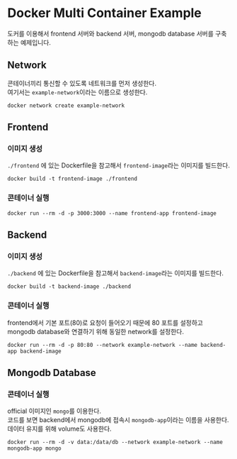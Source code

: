 # Docker Multi Container Example

도커를 이용해서 frontend 서버와 backend 서버, mongodb database 서버를 구축하는 예제입니다.

## Network

콘테이너끼리 통신할 수 있도록 네트워크를 먼저 생성한다.\
여기서는 `example-network`이라는 이름으로 생성한다.

```
docker network create example-network
```

## Frontend

### 이미지 생성

`./frontend` 에 있는 Dockerfile을 참고해서 `frontend-image`라는 이미지를 빌드한다.

```
docker build -t frontend-image ./frontend
```

### 콘테이너 실행

```
docker run --rm -d -p 3000:3000 --name frontend-app frontend-image
```

## Backend

### 이미지 생성

`./backend` 에 있는 Dockerfile을 참고해서 `backend-image`라는 이미지를 빌드한다.

```
docker build -t backend-image ./backend
```

### 콘테이너 실행

frontend에서 기본 포트(80)로 요청이 들어오기 때문에 80 포트를 설정하고\
mongodb database와 연결하기 위해 동일한 network를 설정한다.

```
docker run --rm -d -p 80:80 --network example-network --name backend-app backend-image
```

## Mongodb Database

### 콘테이너 실행

official 이미지인 `mongo`를 이용한다.\
코드를 보면 backend에서 mongodb에 접속시 `mongodb-app`이라는 이름을 사용한다.\
데이터 유지를 위해 volume도 사용한다.

```
docker run --rm -d -v data:/data/db --network example-network --name mongodb-app mongo
```
